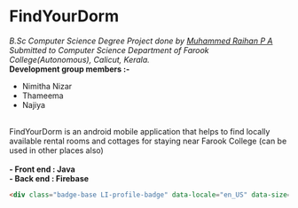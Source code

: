 # FindYourDorm
*B.Sc Computer Science Degree Project done by [Muhammed Raihan P A](https://github.com/pu-raihan/)*
*Submitted to Computer Science Department of Farook College(Autonomous), Calicut, Kerala.*<br>
**Development group members :-**<br>
- Nimitha Nizar<br>
- Thameema<br>
- Najiya<br><br>

FindYourDorm is an android mobile application that helps to find locally available rental rooms and cottages for staying near Farook College (can be used in other places also)<br><br>
**- Front end : Java**<br>
**- Back end : Firebase**<br>

```html
<div class="badge-base LI-profile-badge" data-locale="en_US" data-size="medium" data-theme="dark" data-type="VERTICAL" data-vanity="raihan-io" data-version="v1"><a class="badge-base__link LI-simple-link" href="https://in.linkedin.com/in/raihan-io?trk=profile-badge">Muhammed Raihan P A</a></div>
              
```
